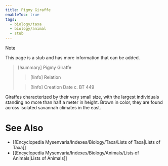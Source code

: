 ```yaml
---
title: Pigmy Giraffe
enableToc: true
tags:
  - biology/taxa
  - biology/animal
  - stub
---
```


> [!note]
> This page is a stub and has more information that can be added.

> [!summary] Pigmy Giraffe
> > [!info] Relation
>
> > [!info] Creation Date
> > c. BT 449

Giraffes characterized by their very small size, with the largest individuals standing no more than half a meter in height. Brown in color, they are found across isolated savannah climates in the east.

# See Also
- [[Encyclopedia Mysenvaria/Indexes/Biology/Taxa/Lists of Taxa|Lists of Taxa]]
- [[Encyclopedia Mysenvaria/Indexes/Biology/Animals/Lists of Animals|Lists of Animals]]
